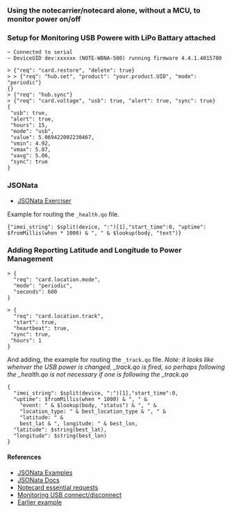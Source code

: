 ### Using the notecarrier/notecard alone, without a MCU, to monitor power on/off

### Setup for Monitoring USB Powere with LiPo Battary attached
```
~ Connected to serial
~ DeviceUID dev:xxxxxx (NOTE-WBNA-500) running firmware 4.4.1.4015700

> {"req": "card.restore", "delete": true}
> > {"req": "hub.set", "product": "your.product.UID", "mode": "periodic"}
{}
> {"req": "hub.sync"}
> {"req": "card.voltage", "usb": true, "alert": true, "sync": true}
{
 "usb": true,
 "alert": true,
 "hours": 15,
 "mode": "usb",
 "value": 5.069422002230467,
 "vmin": 4.92,
 "vmax": 5.07,
 "vavg": 5.06,
 "sync": true
}
```

### JSONata
* [JSONata Exerciser](https://try.jsonata.org/)

Example for routing the `_health.qo` file.
```
{"imei_string": $split(device, ":")[1],"start_time":0, "uptime": $fromMillis(when * 1000) & ", " & $lookup(body, "text")}
```

### Adding Reporting Latitude and Longitude to Power Management
```
> {
  "req": "card.location.mode",
  "mode": "periodic",
  "seconds": 600
}

> {
  "req": "card.location.track",
  "start": true,
  "heartbeat": true,
 "sync": true,
 "hours": 1
}
```
And adding, the example for routing the `_track.qo` file.
*Note: it looks like whenver the USB power is changed, _track.qo is fired,
so perhaps following the _health.qo is not necessary if one is following the _track.qo*
```
{
  "imei_string": $split(device, ":")[1],"start_time":0,
  "uptime": $fromMillis(when * 1000) & ", " &
    "event: " & $lookup(body, "status") & ", " &
    "location_type: " & best_location_type & ", " &
    "latitude: " &
    best_lat & ", longitude: " & best_lon,
  "latitude": $string(best_lat),
  "longitude": $string(best_lon)
}
```

#### References
* [JSONata Examples](https://blues.io/blog/10-jsonata-examples/)
* [JSONata Docs](https://docs.jsonata.org/overview)
* [Notecard essential requests](https://dev.blues.io/notecard/notecard-walkthrough/essential-requests/)
* [Monitoring USB connect/disconnect](https://dev.blues.io/api-reference/notecard-api/card-requests/#card-voltage)
* [Earlier example](https://www.hackster.io/rob-lauer/cellular-enabled-power-outage-detector-w-sms-notifications-181408)
